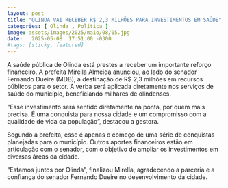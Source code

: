 ```yaml
---
layout: post
title: "OLINDA VAI RECEBER R$ 2,3 MILHÕES PARA INVESTIMENTOS EM SAÚDE"
categories: [ Olinda , Política ]
image: assets/images/2025/maio/08/05.jpg
date:   2025-05-08  17:51:00 -0300
#tags: [sticky, featured]
---
```

A saúde pública de Olinda está prestes a receber um importante reforço financeiro. A prefeita Mirella Almeida anunciou, ao lado do senador Fernando Dueire (MDB), a destinação de R$ 2,3 milhões em recursos públicos para o setor. A verba será aplicada diretamente nos serviços de saúde do município, beneficiando milhares de olindenses.

“Esse investimento será sentido diretamente na ponta, por quem mais precisa. É uma conquista para nossa cidade e um compromisso com a qualidade de vida da população”, destacou a gestora.

Segundo a prefeita, esse é apenas o começo de uma série de conquistas planejadas para o município. Outros aportes financeiros estão em articulação com o senador, com o objetivo de ampliar os investimentos em diversas áreas da cidade.

“Estamos juntos por Olinda”, finalizou Mirella, agradecendo a parceria e a confiança do senador Fernando Dueire no desenvolvimento da cidade.